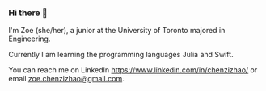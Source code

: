 ### Hi there 👋 

I'm Zoe (she/her), a junior at the University of Toronto majored in Engineering.

Currently I am learning the programming languages Julia and Swift.

You can reach me on LinkedIn https://www.linkedin.com/in/chenzizhao/ or email zoe.chenzizhao@gmail.com.

<!--
**chenzizhao/chenzizhao** is a ✨ _special_ ✨ repository because its `README.md` (this file) appears on your GitHub profile.

Here are some ideas to get you started:

- 🔭 I’m currently working on ...
- 🌱 I’m currently learning ...
- 👯 I’m looking to collaborate on ...
- 🤔 I’m looking for help with ...
- 💬 Ask me about ...
- 📫 How to reach me: ...
- 😄 Pronouns: ...
- ⚡ Fun fact: ...
-->

